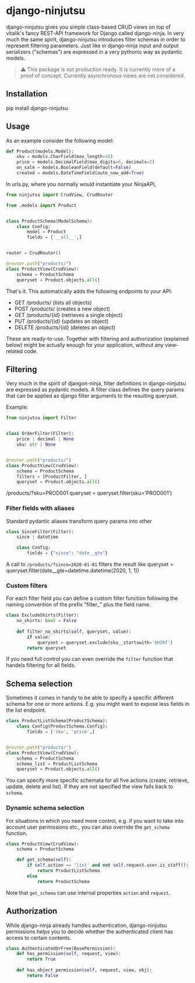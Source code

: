 # django-ninjutsu

django-ninjutsu gives you simple class-based CRUD views on top of vitalik's fancy REST-API framework for Django called django-ninja.
In very much the same spirit, django-ninjutsu introduces filter schemas in order to represent filtering parameters.
Just like in django-ninja input and output serializers ("schemas") are expressed in a very pythonic way as pydantic models.

> :warning: This package is not production ready. It is currently more of a proof of concept. Currently asynchronous views are not considered.

## Installation

pip install django-ninjutsu


## Usage

As an example consider the following model:

```Python
def Product(models.Model):
    sku = models.CharField(max_length=16)
    price = models.DecimalField(max_digits=6, decimals=2)
    on_sale = models.BooleanField(default=False)
    created = models.DateTimeField(auto_now_add=True)
```

In urls.py, where you normally would instantiate your NinjaAPI,

```Python
from ninjutsu import CrudView, CrudRouter

from .models import Product


class ProductSchema(ModelSchema):
    class Config:
        model = Product
        fields = ['__all__',]


router = CrudRouter()

@router.path("products/")
class ProductView(CrudView):
    schema = ProductSchema
    queryset = Product.objects.all()
```

That's it. This automatically adds the following endpoints to your API:

  * GET /products/  (lists all objects)
  * POST /products/  (creates a new object)
  * GET /products/{id}  (retrieves a single object)
  * PUT /products/{id}  (updates an object)
  * DELETE /products/{id} (deletes an object)

These are ready-to-use. Together with filtering and authorization (explained below) might be actually enough for your application, without any view-related code.


## Filtering

Very much in the spirit of djangon-ninja, filter definitions in django-ninjutsu are expressed as pydantic models. A filter class defines the query params that can be applied as django filter arguments to the resulting queryset.

Example: 

```Python
from ninjutsu import Filter


class OrderFilter(Filter):
    price : decimal | None
    sku: str | None


@router.path("products/")
class ProductView(CrudView):
    schema = ProductSchema
    filters = [ProductFilter, ]
    queryset = Product.objects.all()

```

/products/?sku=PROD001
queryset = queryset.filter(sku='PROD001')


### Filter fields with aliases

Standard pydantic aliases transform query params into other

```Python
class SinceFilter(Filter):
    since : datetime

    class Config:
        fields = {"since": "date__gte"}
```

A call to 
`/products/?since=2020-01-01`
filters the result like
queryset = queryset.filter(date__gte=datetime.datetime(2020, 1, 1))


### Custom filters

For each filter field you can define a custom filter function following the naming convention of the prefix "filter_" plus the field name.

```Python
class ExcludeShirts(Filter):
    no_shirts: bool = False
    
    def filter_no_shirts(self, queryset, value):
        if value:
            queryset = queryset.exclude(sku__startswith='SHIRT')
        return queryset
```

If you need full control you can even override the `filter` function that handels filtering for all fields.


## Schema selection

Sometimes it comes in handy to be able to specify a specific different schema for one or more actions. E.g. you might want to expose less fields in the list endpoint.

```Python
class ProductListSchema(ProductSchema):
    class Config(ProductSchema.Config):
        fields = ['sku', 'price',]


@router.path("products/")
class ProductView(CrudView):
    schema = ProductSchema
    schema_list = ProductListSchema
    queryset = Product.objects.all()
```

You can specify more specific schemata for all five actions (create, retrieve, update, delete and list). If they are not specified the view falls back to `schema`.


### Dynamic schema selection

For situations in which you need more control, e.g. if you want to take into account user permissions etc., you can also override the `get_schema` function.

```Python
class ProductView(CrudView):
    schema = ProductSchema

    def get_schema(self):
        if self.action == 'list' and not self.request.user.is_staff():
            return PruductListSchema
        else
            return ProductSchema
```

Note that `get_schema` can use internal properties `action` and `request`.


## Authorization

While django-ninja already handles authentication, django-ninjutsu permissions helps you to decide whether the authenticated client has access to certain contents.

```Python
class AuthenticatedOrFree(BasePermission):
    def has_permission(self, request, view):
        return True
    
    def has_object_permission(self, request, view, obj):
        return False
```

